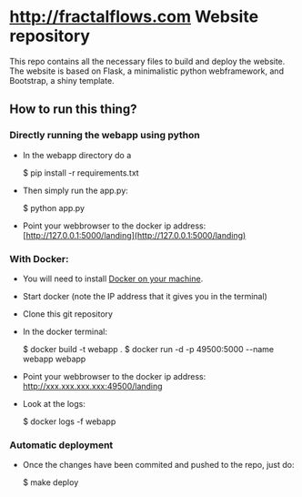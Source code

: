 # http://fractalflows.com Website repository
This repo contains all the necessary files to build and deploy the website.
The website is based on Flask, a minimalistic python webframework, and Bootstrap, a shiny template.

## How to run this thing?


### Directly running the webapp using python
* In the webapp directory do a
    
    $ pip install -r requirements.txt

* Then simply run the app.py:

    $ python app.py

* Point your webbrowser to the docker ip address: [http://127.0.0.1:5000/landing](http://127.0.0.1:5000/landing)

### With Docker:
* You will need to install [Docker on your machine](http://docs.docker.com/installation/windows/). 
* Start docker (note the IP address that it gives you in the terminal)
* Clone this git repository
* In the docker terminal:

    $ docker build -t webapp .
    $ docker run -d -p 49500:5000 --name webapp webapp

* Point your webbrowser to the docker ip address: http://xxx.xxx.xxx.xxx:49500/landing

* Look at the logs:
    
   $ docker logs -f webapp

### Automatic deployment
* Once the changes have been commited and pushed to the repo, just do:

    $ make deploy